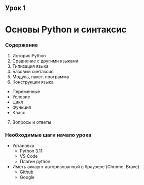 ## Урок 1

# Основы Python и синтаксис

### Содержание
1. История Python
2. Сравнение с другими языками
3. Типизация языка
4. Базовый синтаксис
5. Модуль, пакет, программа
6. Конструкции языка
  - Переменные
  - Условие
  - Цикл
  - Функция
  - Класс
 7. Вопросы и ответы 

### Необходимые шаги начало урока
- Установка 
    - Python 3.11
    - VS Code
    - Плагин python
 - Иметь аккаунт авторизованный в браузере (Chrome, Brave)
    - Github
    - Google  
